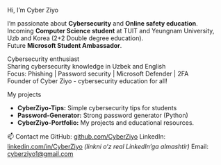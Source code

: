 Hi, I’m Cyber Ziyo

I’m passionate about **Cybersecurity** and **Online safety education**.  
Incoming **Computer Science student** at TUIT and Yeungnam University, Uzb and Korea (2+2 Double degree education).  
Future **Microsoft Student Ambassador**.  

Cybersecurity enthusiast  
Sharing cybersecurity knowledge in Uzbek and English  
Focus: Phishing | Password security | Microsoft Defender | 2FA  
Founder of Cyber Ziyo - cybersecurity education for all!

My projects
- **CyberZiyo-Tips:** Simple cybersecurity tips for students
- **Password-Generator:** Strong password generator (Python)
- **CyberZiyo-Portfolio:** My projects and educational resources.

📫 Contact me
 GitHub: [github.com/CyberZiyo](https://github.com/CyberZiyo)
 LinkedIn: [linkedin.com/in/CyberZiyo](#) *(linkni o‘z real LinkedIn’ga almashtir)*
 Email: cyberziyo1@gmail.com

